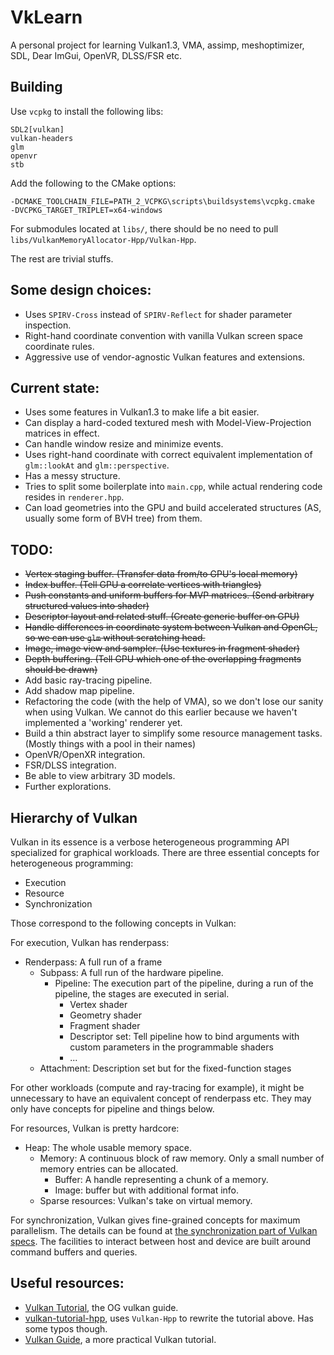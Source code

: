# VkLearn

A personal project for learning Vulkan1.3, VMA, assimp, meshoptimizer, SDL, Dear ImGui, OpenVR, DLSS/FSR etc.

## Building

Use `vcpkg` to install the following libs:
```
SDL2[vulkan]
vulkan-headers
glm
openvr
stb
```

Add the following to the CMake options:
```shell
-DCMAKE_TOOLCHAIN_FILE=PATH_2_VCPKG\scripts\buildsystems\vcpkg.cmake
-DVCPKG_TARGET_TRIPLET=x64-windows
```

For submodules located at `libs/`, there should be no need to pull `libs/VulkanMemoryAllocator-Hpp/Vulkan-Hpp`.

The rest are trivial stuffs.

## Some design choices:
- Uses `SPIRV-Cross` instead of `SPIRV-Reflect` for shader parameter inspection.
- Right-hand coordinate convention with vanilla Vulkan screen space coordinate rules.
- Aggressive use of vendor-agnostic Vulkan features and extensions.

## Current state:
- Uses some features in Vulkan1.3 to make life a bit easier.
- Can display a hard-coded textured mesh with Model-View-Projection matrices in effect.
- Can handle window resize and minimize events.
- Uses right-hand coordinate with correct equivalent implementation of `glm::lookAt` and `glm::perspective`.
- Has a messy structure.
- Tries to split some boilerplate into `main.cpp`, while actual rendering code resides in `renderer.hpp`.
- Can load geometries into the GPU and build accelerated structures (AS, usually some form of BVH tree) from them.

## TODO:
- ~~Vertex staging buffer. (Transfer data from/to GPU's local memory)~~
- ~~Index buffer. (Tell GPU a correlate vertices with triangles)~~
- ~~Push constants and uniform buffers for MVP matrices. (Send arbitrary structured values into shader)~~
- ~~Descriptor layout and related stuff. (Create generic buffer on GPU)~~
- ~~Handle differences in coordinate system between Vulkan and OpenGL, so we can use `glm` without 
 scratching head.~~
- ~~Image, image view and sampler. (Use textures in fragment shader)~~
- ~~Depth buffering. (Tell GPU which one of the overlapping fragments should be drawn)~~
- Add basic ray-tracing pipeline.
- Add shadow map pipeline.
- Refactoring the code (with the help of VMA), so we don't lose our sanity when using Vulkan. 
 We cannot do this earlier because we haven't implemented a 'working' renderer yet.
- Build a thin abstract layer to simplify some resource management tasks. (Mostly things with a pool in their names)
- OpenVR/OpenXR integration.
- FSR/DLSS integration.
- Be able to view arbitrary 3D models.
- Further explorations.

## Hierarchy of Vulkan
Vulkan in its essence is a verbose heterogeneous programming API specialized for graphical workloads. 
There are three essential concepts for heterogeneous programming:
- Execution
- Resource
- Synchronization

Those correspond to the following concepts in Vulkan:

For execution, Vulkan has renderpass:
- Renderpass: A full run of a frame
  - Subpass: A full run of the hardware pipeline.
    - Pipeline: The execution part of the pipeline, during a run of the pipeline, the stages are executed in serial.
      - Vertex shader
      - Geometry shader
      - Fragment shader
      - Descriptor set: Tell pipeline how to bind arguments with custom parameters in the programmable shaders
      - ...
  - Attachment: Description set but for the fixed-function stages

For other workloads (compute and ray-tracing for example), it might be unnecessary to have an equivalent concept of 
renderpass etc. They may only have concepts for pipeline and things below. 

For resources, Vulkan is pretty hardcore:
- Heap: The whole usable memory space.
  - Memory: A continuous block of raw memory. Only a small number of memory entries can be allocated.
    - Buffer: A handle representing a chunk of a memory.
    - Image: buffer but with additional format info.
  - Sparse resources: Vulkan's take on virtual memory.

For synchronization, Vulkan gives fine-grained concepts for maximum parallelism. The details can be found at
[the synchronization part of Vulkan specs](https://registry.khronos.org/vulkan/specs/1.3/html/vkspec.html#synchronization).
The facilities to interact between host and device are built around command buffers and queries.

## Useful resources:
- [Vulkan Tutorial](https://vulkan-tutorial.com), the OG vulkan guide.
- [vulkan-tutorial-hpp](https://github.com/bwasty/vulkan-tutorial-hpp), uses `Vulkan-Hpp` to rewrite the tutorial above.
Has some typos though.
- [Vulkan Guide](https://vkguide.dev/), a more practical Vulkan tutorial.
